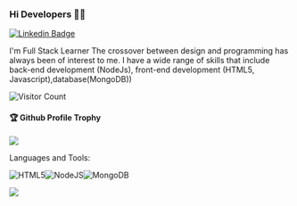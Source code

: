 ### Hi Developers 👋👋

[![Linkedin Badge](https://img.shields.io/badge/-Suresh.Kumar-blue?style=flat-square&logo=Linkedin&logoColor=white&link=https://www.linkedin.com/in/suresh0602)](https://www.linkedin.com/in/suresh0602)
<!-- [![Linkedin Badge](https://img.shields.io/badge/-Aakash-blue?style=flat-square&logo=Linkedin&logoColor=white&link=https://www.linkedin.com/in/aakash--01629954/)](https://www.linkedin.com/in/aakash--01629954/) -->

I'm
Full Stack Learner
The crossover between design and programming has always been of interest to me. I have a wide range of skills that include back-end development (NodeJs), front-end development (HTML5, Javascript),database(MongoDB))


![Visitor Count](https://profile-counter.glitch.me/surudeveloper/count.svg)

<div>
  <h4>🏆 Github Profile Trophy</h4>
  <a href="https://github.com/ryo-ma/github-profile-trophy">
    <img src="https://github-profile-trophy.vercel.app/?username=surudeveloper&column=7"/>
  </a>
</div>

Languages and Tools: 

<img alt="HTML5  " src="https://img.shields.io/badge/html5-%23E34F26.svg?style=flat-square&logo=html5&logoColor=white"/><img alt="NodeJS  " src="https://img.shields.io/badge/node.js-%2343853D.svg?style=flat-square&logo=node-dot-js&logoColor=white"/><img alt="MongoDB  " src ="https://img.shields.io/badge/MongoDB-%234ea94b.svg?style=flat-square&logo=mongodb&logoColor=white"/>

![](https://activity-graph.herokuapp.com/graph?username=surudeveloper&theme=react-dark&area=true)
<!--
**Surudeveloper/Surudeveloper** is a ✨ _special_ ✨ repository because its `README.md` (this file) appears on your GitHub profile.

Here are some ideas to get you started:

- 🔭 I’m currently working on ...
- 🌱 I’m currently learning Node.JS
- 👯 I’m looking to collaborate on ...
- 🤔 I’m looking for help with ...
- 💬 Ask me about ...
- 📫 How to reach me: ...
- 😄 Pronouns: ...
- ⚡ Fun fact: .....

-->
